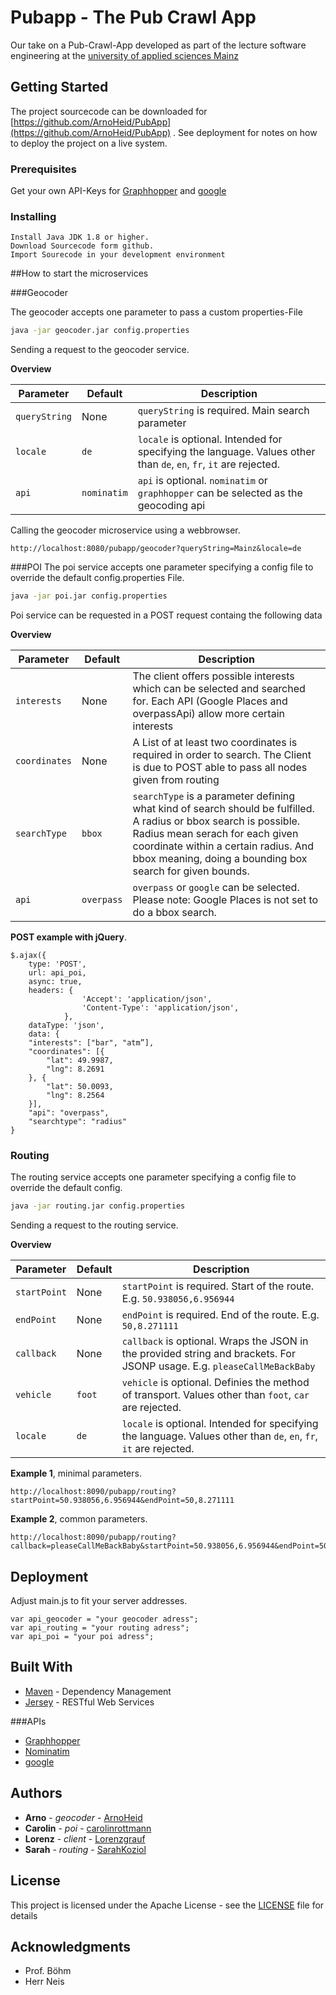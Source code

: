 # Pubapp - The Pub Crawl App

Our take on a Pub-Crawl-App developed as part of the lecture software engineering at the [university of applied sciences Mainz](https://www.hs-mainz.de/) 

## Getting Started

The project sourcecode can be downloaded for [https://github.com/ArnoHeid/PubApp](https://github.com/ArnoHeid/PubApp) . See deployment for notes on how to deploy the project on a live system.

### Prerequisites

Get your own API-Keys for [Graphhopper](https://graphhopper.com/#pricing) and [google](https://developers.google.com/places/web-service/?hl=de)

### Installing

```
Install Java JDK 1.8 or higher.
Download Sourcecode form github.
Import Sourecode in your development environment
```

##How to start the microservices

###Geocoder

The geocoder accepts one parameter to pass a custom properties-File

```bash
java -jar geocoder.jar config.properties
```

Sending a request to the geocoder service.

**Overview**

| Parameter | Default | Description
| --- | --- | --- |
| `queryString` | None | `queryString` is required. Main search parameter |
| `locale` | `de` | `locale` is optional. Intended for specifying the language. Values other than `de`, `en`, `fr`, `it` are rejected. |
| `api` | `nominatim` | `api` is optional. `nominatim` or `graphhopper` can be selected as the geocoding api |


Calling the geocoder microservice using a webbrowser.

```
http://localhost:8080/pubapp/geocoder?queryString=Mainz&locale=de
```

###POI
The poi service accepts one parameter specifying a config file to override the default config.properties File.

```bash
java -jar poi.jar config.properties
```

Poi service can be requested in a POST request containg the following data

**Overview**

| Parameter | Default | Description
| --- | --- | --- |
| `interests` | None | The client offers possible interests which can be selected and searched for. Each API (Google Places and overpassApi) allow more certain interests|
| `coordinates` | None | A List of at least two coordinates is required in order to search. The Client is due to POST able to pass all nodes given from routing|
| `searchType` | `bbox`| `searchType` is a parameter defining what kind of search should be fulfilled. A radius or bbox search is possible. Radius mean serach for each given coordinate within a certain radius. And bbox meaning, doing a bounding box search for given bounds.  |
| `api` | `overpass` | `overpass` or `google` can be selected. Please note: Google Places is not set to do a bbox search. |

**POST example with jQuery**.


```
$.ajax({														
    type: 'POST',
    url: api_poi,
    async: true,
    headers: {	
				'Accept': 'application/json',
				'Content-Type': 'application/json',
			},
	dataType: 'json',
	data: {
	"interests": ["bar", "atm”],
	"coordinates": [{
		"lat": 49.9987,
		"lng": 8.2691
	}, {
		"lat": 50.0093,
		"lng": 8.2564
	}],
	"api": "overpass",
	"searchtype": "radius"
}
```

### Routing

The routing service accepts one parameter specifying a config file to override the default config.

```bash
java -jar routing.jar config.properties
```

Sending a request to the routing service.

**Overview**

| Parameter | Default | Description
| --- | --- | --- |
| `startPoint` | None | `startPoint` is required. Start of the route. E.g. `50.938056,6.956944` |
| `endPoint` | None | `endPoint` is required. End of the route. E.g. `50,8.271111` |
| `callback` | None | `callback` is optional. Wraps the JSON in the provided string and brackets. For JSONP usage. E.g. `pleaseCallMeBackBaby` |
| `vehicle` | `foot` | `vehicle` is optional. Definies the method of transport. Values other than `foot`, `car` are rejected. |
| `locale` | `de` | `locale` is optional. Intended for specifying the language. Values other than `de`, `en`, `fr`, `it` are rejected. |

**Example 1**, minimal parameters.

```
http://localhost:8090/pubapp/routing?startPoint=50.938056,6.956944&endPoint=50,8.271111
```

**Example 2**, common parameters.

```
http://localhost:8090/pubapp/routing?callback=pleaseCallMeBackBaby&startPoint=50.938056,6.956944&endPoint=50,8.271111&locale=de&vehicle=car
```

## Deployment

Adjust main.js to fit your server addresses.

```
var api_geocoder = "your geocoder adress";
var api_routing = "your routing adress";
var api_poi = "your poi adress";
```

## Built With

* [Maven](https://maven.apache.org/) - Dependency Management
* [Jersey](https://jersey.java.net/) - RESTful Web Services

###APIs

* [Graphhopper](https://graphhopper.com/)
* [Nominatim](http://nominatim.openstreetmap.org/)
* [google](http://www.google.de/)



## Authors

* **Arno** - *geocoder* - [ArnoHeid](https://github.com/ArnoHeid)
* **Carolin** - *poi* - [carolinrottmann](https://github.com/carolinrottmann)
* **Lorenz** - *client* - [Lorenzgrauf](https://github.com/Lorenzgrauf)
* **Sarah** - *routing* - [SarahKoziol](https://github.com/SarahKoziol)

## License

This project is licensed under the Apache License - see the [LICENSE](LICENSE) file for details

## Acknowledgments

* Prof. Böhm 
* Herr Neis


